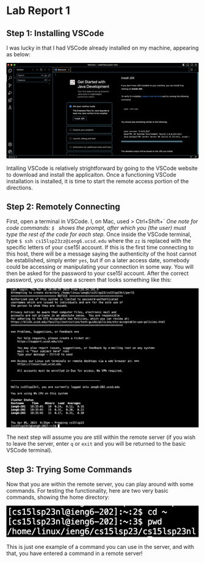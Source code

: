 # Lab Report 1
## Step 1: Installing VSCode
I was lucky in that I had VSCode already installed on my machine, appearing as below:

![Image](https://raw.githubusercontent.com/hdgehrke/cse15l-lab-reports/main/Screen%20Shot%202023-04-06%20at%2018.18.07.png)

Intalling VSCode is relatively strightforward by going to the VSCode website to download and install the applicaiton. Once a functioning VSCode installation is installed, it is time to start the remote access portion of the directions.
## Step 2: Remotely Connecting
First, open a terminal in VSCode. I, on Mac, used > Ctrl+Shift+\`
*One note for code commands: `$ ` shows the prompt, after which you (the user) must type the rest of the code for each step.*
Once inside the VSCode terminal, type `$ ssh cs15lsp23zz@ieng6.ucsd.edu` where the `zz` is replaced with the specific letters of your cse15l account. 
If this is the first time connecting to this host, there will be a message saying the authenticity of the host cannot be established, simply enter `yes`, but if on a later access date, somebody could be accessing or manipulating your connection in some way. You will then be asked for the password to your cse15l account. After the correct password, you should see a screen that looks something like this:

![Image](https://raw.githubusercontent.com/hdgehrke/cse15l-lab-reports/main/Screen%20Shot%202023-04-06%20at%2018.37.00.png)

The next step will assume you are still within the remote server (if you wish to leave the server, enter `q` or `exit` and you will be returned to the basic VSCode terminal).
## Step 3: Trying Some Commands
Now that you are within the remote server, you can play around with some commands. For testing the functionality, here are two very basic commands, showing the home directory:

![Image](https://raw.githubusercontent.com/hdgehrke/cse15l-lab-reports/main/Screen%20Shot%202023-04-06%20at%2018.41.09.png)

This is just one example of a command you can use in the server, and with that, you have entered a command in a remote server!

[1]: https://github.com/hdgehrke/cse15l-lab-reports/blob/main/Screen%20Shot%202023-04-06%20at%2018.18.07.png
[2]: https://github.com/hdgehrke/cse15l-lab-reports/blob/main/Screen%20Shot%202023-04-06%20at%2018.37.00.png
